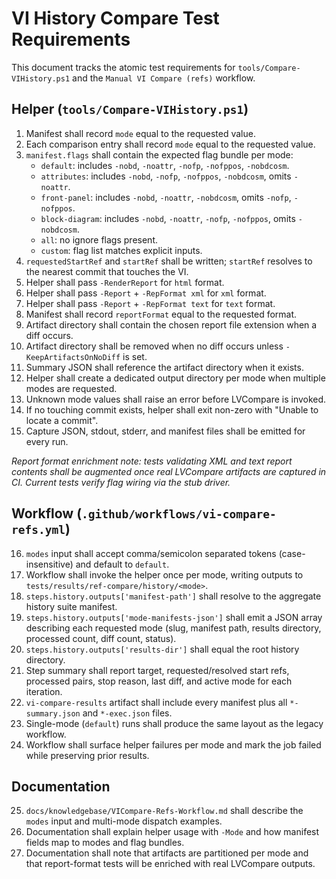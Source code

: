# VI History Compare Test Requirements

This document tracks the atomic test requirements for `tools/Compare-VIHistory.ps1` and the
`Manual VI Compare (refs)` workflow.

## Helper (`tools/Compare-VIHistory.ps1`)

1. Manifest shall record `mode` equal to the requested value.
2. Each comparison entry shall record `mode` equal to the requested value.
3. `manifest.flags` shall contain the expected flag bundle per mode:
   - `default`: includes `-nobd`, `-noattr`, `-nofp`, `-nofppos`, `-nobdcosm`.
   - `attributes`: includes `-nobd`, `-nofp`, `-nofppos`, `-nobdcosm`, omits `-noattr`.
   - `front-panel`: includes `-nobd`, `-noattr`, `-nobdcosm`, omits `-nofp`, `-nofppos`.
   - `block-diagram`: includes `-nobd`, `-noattr`, `-nofp`, `-nofppos`, omits `-nobdcosm`.
   - `all`: no ignore flags present.
   - `custom`: flag list matches explicit inputs.
4. `requestedStartRef` and `startRef` shall be written; `startRef` resolves to the nearest commit that touches the VI.
5. Helper shall pass `-RenderReport` for `html` format.
6. Helper shall pass `-Report` + `-RepFormat xml` for `xml` format.
7. Helper shall pass `-Report` + `-RepFormat text` for `text` format.
8. Manifest shall record `reportFormat` equal to the requested format.
9. Artifact directory shall contain the chosen report file extension when a diff occurs.
10. Artifact directory shall be removed when no diff occurs unless `-KeepArtifactsOnNoDiff` is set.
11. Summary JSON shall reference the artifact directory when it exists.
12. Helper shall create a dedicated output directory per mode when multiple modes are requested.
13. Unknown mode values shall raise an error before LVCompare is invoked.
14. If no touching commit exists, helper shall exit non-zero with "Unable to locate a commit".
15. Capture JSON, stdout, stderr, and manifest files shall be emitted for every run.

*Report format enrichment note: tests validating XML and text report contents shall be augmented once
real LVCompare artifacts are captured in CI. Current tests verify flag wiring via the stub driver.*

## Workflow (`.github/workflows/vi-compare-refs.yml`)
<!-- markdownlint-disable MD029 -->
16. `modes` input shall accept comma/semicolon separated tokens (case-insensitive) and default to `default`.
17. Workflow shall invoke the helper once per mode, writing outputs to `tests/results/ref-compare/history/<mode>`.
18. `steps.history.outputs['manifest-path']` shall resolve to the aggregate history suite manifest.
19. `steps.history.outputs['mode-manifests-json']` shall emit a JSON array describing each requested mode (slug,
   manifest path, results directory, processed count, diff count, status).
20. `steps.history.outputs['results-dir']` shall equal the root history directory.
21. Step summary shall report target, requested/resolved start refs, processed pairs, stop reason, last diff, and active
   mode for each iteration.
22. `vi-compare-results` artifact shall include every manifest plus all `*-summary.json` and `*-exec.json` files.
23. Single-mode (`default`) runs shall produce the same layout as the legacy workflow.
24. Workflow shall surface helper failures per mode and mark the job failed while preserving prior results.

## Documentation

25. `docs/knowledgebase/VICompare-Refs-Workflow.md` shall describe the `modes` input and multi-mode dispatch examples.
26. Documentation shall explain helper usage with `-Mode` and how manifest fields map to modes and flag bundles.
27. Documentation shall note that artifacts are partitioned per mode and that report-format tests will be enriched with
   real LVCompare outputs.

<!-- markdownlint-enable MD029 -->

